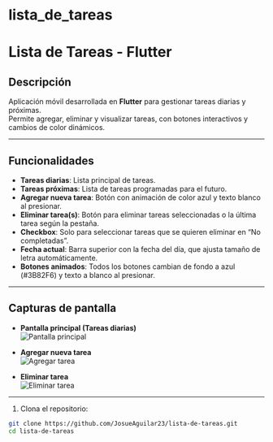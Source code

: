 # lista_de_tareas

# Lista de Tareas - Flutter

## Descripción
Aplicación móvil desarrollada en **Flutter** para gestionar tareas diarias y próximas.  
Permite agregar, eliminar y visualizar tareas, con botones interactivos y cambios de color dinámicos.

---

## Funcionalidades

- **Tareas diarias**: Lista principal de tareas.  
- **Tareas próximas**: Lista de tareas programadas para el futuro.  
- **Agregar nueva tarea**: Botón con animación de color azul y texto blanco al presionar.  
- **Eliminar tarea(s)**: Botón para eliminar tareas seleccionadas o la última tarea según la pestaña.  
- **Checkbox**: Solo para seleccionar tareas que se quieren eliminar en “No completadas”.   
- **Fecha actual**: Barra superior con la fecha del día, que ajusta tamaño de letra automáticamente.  
- **Botones animados**: Todos los botones cambian de fondo a azul (#3B82F6) y texto a blanco al presionar.

---

## Capturas de pantalla

- **Pantalla principal (Tareas diarias)**  
![Pantalla principal](Capturas/Inicio.png)

- **Agregar nueva tarea**  
![Agregar tarea](Capturas/Añadir_Tarea.png)

- **Eliminar tarea**  
![Eliminar tarea](Capturas/Eliminar_Tarea.png)


---


1. Clona el repositorio:

```bash
git clone https://github.com/JosueAguilar23/lista-de-tareas.git
cd lista-de-tareas
